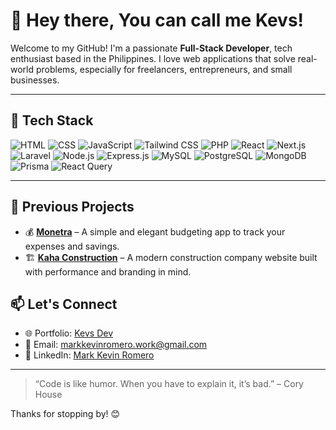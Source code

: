 # 👋 Hey there, You can call me Kevs!

Welcome to my GitHub! I'm a passionate **Full-Stack Developer**, tech enthusiast based in the Philippines. I love web applications that solve real-world problems, especially for freelancers, entrepreneurs, and small businesses.

---

## 🧰 Tech Stack

![HTML](https://img.shields.io/badge/HTML5-E34F26?style=flat-square&logo=html5&logoColor=fff)
![CSS](https://img.shields.io/badge/CSS3-1572B6?style=flat-square&logo=css3&logoColor=fff)
![JavaScript](https://img.shields.io/badge/JavaScript-F7DF1E?style=flat-square&logo=javascript&logoColor=000)
![Tailwind CSS](https://img.shields.io/badge/Tailwind_CSS-38B2AC?style=flat-square&logo=tailwind-css&logoColor=fff)
![PHP](https://img.shields.io/badge/PHP-777BB4?style=flat-square&logo=php&logoColor=fff)
![React](https://img.shields.io/badge/React-61DAFB?style=flat-square&logo=react&logoColor=000)
![Next.js](https://img.shields.io/badge/Next.js-000000?style=flat-square&logo=nextdotjs&logoColor=fff)
![Laravel](https://img.shields.io/badge/Laravel-FF2D20?style=flat-square&logo=laravel&logoColor=fff)
![Node.js](https://img.shields.io/badge/Node.js-339933?style=flat-square&logo=nodedotjs&logoColor=fff)
![Express.js](https://img.shields.io/badge/Express.js-000000?style=flat-square&logo=express&logoColor=fff)
![MySQL](https://img.shields.io/badge/MySQL-4479A1?style=flat-square&logo=mysql&logoColor=fff)
![PostgreSQL](https://img.shields.io/badge/PostgreSQL-4169E1?style=flat-square&logo=postgresql&logoColor=fff)
![MongoDB](https://img.shields.io/badge/MongoDB-47A248?style=flat-square&logo=mongodb&logoColor=fff)
![Prisma](https://img.shields.io/badge/Prisma-2D3748?style=flat-square&logo=prisma&logoColor=fff)
![React Query](https://img.shields.io/badge/React_Query-FF4154?style=flat-square&logo=react-query&logoColor=fff)

---

## 🧪 Previous Projects

- 💰 [**Monetra**](https://monetra.vercel.app) – A simple and elegant budgeting app to track your expenses and savings.  
- 🏗️ [**Kaha Construction**](https://kahaconstruction.com) – A modern construction company website built with performance and branding in mind.

## 📫 Let's Connect

- 🌐 Portfolio: [Kevs Dev](https://kevsuxdev.vercel.app)  
- 📩 Email: markkevinromero.work@gmail.com  
- 💼 LinkedIn: [Mark Kevin Romero](https://www.linkedin.com/in/mark-kevin-romero-6951a3284)

---

> “Code is like humor. When you have to explain it, it’s bad.” – Cory House

Thanks for stopping by! 😊
